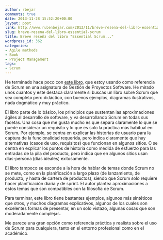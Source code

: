 ```yaml
---
author: rbejar
comments: true
date: 2013-11-28 15:52:20+00:00
layout: post
link: http://www.rubenbejar.com/2013/11/breve-resena-del-libro-essential-scrum/
slug: breve-resena-del-libro-essential-scrum
title: Breve reseña del libro "Essential Scrum..."
wordpress_id: 362
categories:
- Agile methods
- Book
- Project Management
tags:
- Scrum
---
```


He terminado hace poco con [este libro](http://www.innolution.com/essential-scrum), que estoy usando como referencia de Scrum en una asignatura de Gestión de Proyectos Software. He mirado unos cuantos y este destaca claramente si buscas un libro sobre Scrum que sea completo pero didáctico, con buenos ejemplos, diagramas ilustrativos, nada dogmático y muy práctico.

El libro parte de lo básico, los principios que sustentan las aproximaciones ágiles al desarrollo de software, y va desarrollando Scrum en todas sus facetas. Una cosa que me gusta mucho es que separa claramente lo que se puede considerar un requisito y lo que es solo la práctica más habitual en Scrum. Por ejemplo, se centra en explicar las historias de usuario para la captura de la funcionalidad requerida, pero indica claramente que hay alternativas (casos de uso, requisitos) que funcionan en algunos sitios. O se centra en explicar los puntos de historia como medida de esfuerzo para las entradas de la pila del producto, pero indica que en algunos sitios usan días-persona (días ideales) exitosamente.

El libro tampoco se esconde a la hora de hablar de temas donde Scrum no se mete, como en la planificación a largo plazo (de lanzamiento, de producto, y hasta de cartera de productos), siendo que Scrum solo requiere hacer planificación diaria y de sprint. El autor plantea aproximaciones a estos temas que son compatibles con la filosofía de Scrum.

Para terminar, este libro tiene bastantes ejemplos, algunos más sintéticos que otros, y muchos diagramas explicativos, algunos de los cuales son excelentes formas de presentar, en un solo vistazo, algunas cosas que son moderadamente complejas.

Me parece una gran opción como referencia práctica y realista sobre el uso de Scrum para cualquiera, tanto en el entorno profesional como en el académico.
